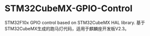 # STM32CubeMX-GPIO-Control
STM32F10x GPIO control based on STM32CubeMX HAL library. 基于STM32CubeMX生成的跑马灯代码，适用于麒麟座开发板V2.3。
